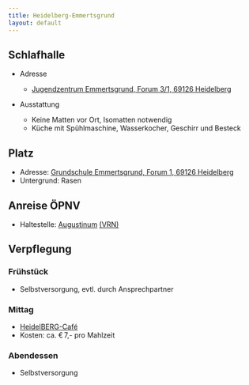 ```yaml
---
title: Heidelberg-Emmertsgrund
layout: default
---
```


## Schlafhalle
 * Adresse
   * [Jugendzentrum Emmertsgrund, Forum 3/1, 69126 Heidelberg](https://goo.gl/maps/VDTNEvG8KW92)
 
 * Ausstattung
   * Keine Matten vor Ort, Isomatten notwendig
   * Küche mit Spühlmaschine, Wasserkocher, Geschirr und Besteck

## Platz
 * Adresse: [Grundschule Emmertsgrund, Forum 1, 69126 Heidelberg](https://goo.gl/maps/KMHFdjU7pbS2)
 * Untergrund: Rasen

## Anreise ÖPNV
 * Haltestelle: [Augustinum](https://goo.gl/maps/kXj2NWBeZrE2) [(VRN)](https://www.vrn.de)

## Verpflegung
### Frühstück
 * Selbstversorgung, evtl. durch Ansprechpartner
 
### Mittag
 * [HeidelBERG-Café](http://www.aqb-heidelberg.de/index.php?menuid=21&reporeid=23)
 * Kosten: ca. € 7,- pro Mahlzeit
 
### Abendessen
 * Selbstversorgung
 